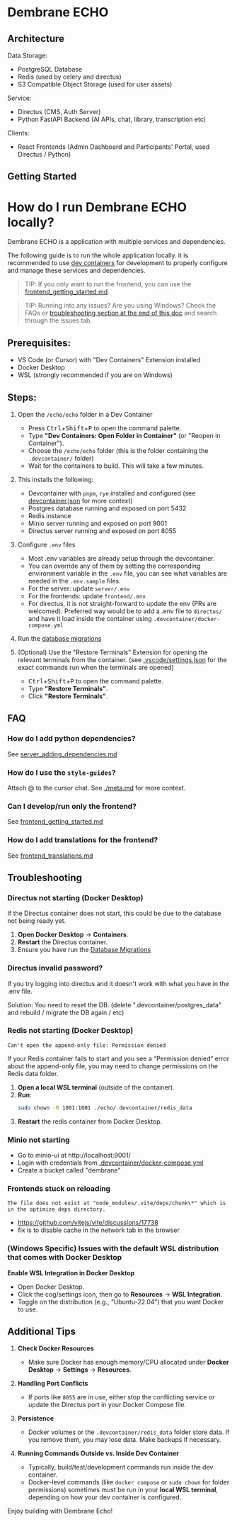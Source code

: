 # Dembrane ECHO

## Architecture

Data Storage:

- PostgreSQL Database
- Redis (used by celery and directus)
- S3 Compatible Object Storage (used for user assets)

Service:

- Directus (CMS, Auth Server)
- Python FastAPI Backend (AI APIs, chat, library, transcription etc)

Clients:

- React Frontends (Admin Dashboard and Participants' Portal, used Directus / Python)

## Getting Started

# How do I run Dembrane ECHO locally?

Dembrane ECHO is a application with multiple services and dependencies. 

The following guide is to run the whole application locally. it is recommended to use [dev containers](https://containers.dev/) for development to properly configure and manage these services and dependencies.

> TIP: If you only want to run the frontend, you can use the [frontend_getting_started.md](./docs/frontend_getting_started.md).

> TIP: Running into any issues? Are you using Windows? Check the FAQs or [troubleshooting section at the end of this doc](#troubleshooting) and search through the issues tab.

## Prerequisites:

- VS Code (or Cursor) with "Dev Containers" Extension installed
- Docker Desktop
- WSL (strongly recommended if you are on Windows)

## Steps:

1. Open the `/echo/echo` folder in a Dev Container

	- Press <kbd>Ctrl</kbd>+<kbd>Shift</kbd>+<kbd>P</kbd> to open the command palette.
	- Type **"Dev Containers: Open Folder in Container"** (or "Reopen in Container").
	- Choose the `/echo/echo` folder (this is the folder containing the `.devcontainer/` folder)
	- Wait for the containers to build. This will take a few minutes.

1. This installs the following:

	- Devcontainer with `pnpm`, `rye` installed and configured (see [devcontainer.json](.devcontainer/devcontainer.json) for more context)
	- Postgres database running and exposed on port 5432
	- Redis instance
	- Minio server running and exposed on port 9001
	- Directus server running and exposed on port 8055

1. Configure `.env` files

	- Most .env variables are already setup through the devcontainer.
	- You can override any of them by setting the corresponding environment variable in the `.env` file, you can see what variables are needed in the `.env.sample` files.
	- For the server: update `server/.env`
	- For the frontends: update `frontend/.env`
	- For directus, it is not straight-forward to update the env (PRs are welcomed). Preferred way would be to add a .env file to `directus/` and have it load inside the container using `.devcontainer/docker-compose.yml`

1. Run the [database migrations](./docs//database_migrations.md)

1. (Optional) Use the "Restore Terminals" Extension for opening the relevant terminals from the container. (see [.vscode/settings.json](.vscode/settings.json) for the exact commands run when the terminals are opened)

	- <kbd>Ctrl</kbd>+<kbd>Shift</kbd>+<kbd>P</kbd> to open the command palette.
	- Type **"Restore Terminals"**.
	- Click **"Restore Terminals"**.

## FAQ

### How do I add python dependencies?

See [server_adding_dependencies.md](./docs/server_adding_dependencies.md)

### How do I use the `style-guides`?

Attach @<the style guide name> to the cursor chat. See [./meta.md](./meta.md) for more context.

### Can I develop/run only the frontend?

See [frontend_getting_started.md](./docs/frontend_getting_started.md)

### How do I add translations for the frontend?

See [frontend_translations.md](./docs/frontend_translations.md)


## Troubleshooting

### Directus not starting (Docker Desktop)

If the Directus container does not start, this could be due to the database not being ready yet.

1. **Open Docker Desktop** → **Containers**.
2. **Restart** the Directus container.
3. Ensure you have run the [Database Migrations](./docs/database_migrations.md)

### Directus invalid password?

If you try logging into directus and it doesn't work with what you have in the .env file.

Solution: You need to reset the DB. (delete ".devcontainer/postgres_data" and rebuild / migrate the DB again / etc)

### Redis not starting (Docker Desktop)

`Can't open the append-only file: Permission denied`

If your Redis container fails to start and you see a “Permission denied” error about the append-only file, you may need to change permissions on the Redis data folder.

1. **Open a local WSL terminal** (outside of the container).
2. **Run**:
   ```bash
   sudo chown -R 1001:1001 ./echo/.devcontainer/redis_data
   ```
3. **Restart** the redis container from Docker Desktop.

### Minio not starting 

- Go to minio-ui at http://localhost:9001/
- Login with credentials from [.devcontainer/docker-compose.yml](.devcontainer/docker-compose.yml)
- Create a bucket called "dembrane"

### Frontends stuck on reloading

`The file does not exist at "node_modules/.vite/deps/chunk\*" which is in the optimize deps directory.`

- https://github.com/vitejs/vite/discussions/17738
- fix is to disable cache in the network tab in the browser

### (Windows Specific) Issues with the default WSL distribution that comes with Docker Desktop

**Enable WSL Integration in Docker Desktop**
   - Open Docker Desktop.
   - Click the cog/settings icon, then go to **Resources** → **WSL Integration**.
   - Toggle on the distribution (e.g., “Ubuntu-22.04”) that you want Docker to use.


## Additional Tips

1. **Check Docker Resources**

   - Make sure Docker has enough memory/CPU allocated under **Docker Desktop** → **Settings** → **Resources**.

2. **Handling Port Conflicts**

   - If ports like `8055` are in use, either stop the conflicting service or update the Directus port in your Docker Compose file.

3. **Persistence**

   - Docker volumes or the `.devcontainer/redis_data` folder store data. If you remove them, you may lose data. Make backups if necessary.

4. **Running Commands Outside vs. Inside Dev Container**
   - Typically, build/test/development commands run inside the dev container.
   - Docker-level commands (like `docker compose` or `sudo chown` for folder permissions) sometimes must be run in your **local WSL terminal**, depending on how your dev container is configured.


Enjoy building with Dembrane Echo!
